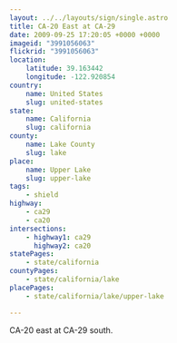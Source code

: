 ```yaml
---
layout: ../../layouts/sign/single.astro
title: CA-20 East at CA-29
date: 2009-09-25 17:20:05 +0000 +0000
imageid: "3991056063"
flickrid: "3991056063"
location:
    latitude: 39.163442
    longitude: -122.920854
country:
    name: United States
    slug: united-states
state:
    name: California
    slug: california
county:
    name: Lake County
    slug: lake
place:
    name: Upper Lake
    slug: upper-lake
tags:
    - shield
highway:
    - ca29
    - ca20
intersections:
    - highway1: ca29
      highway2: ca20
statePages:
    - state/california
countyPages:
    - state/california/lake
placePages:
    - state/california/lake/upper-lake

---
```

CA-20 east at CA-29 south.